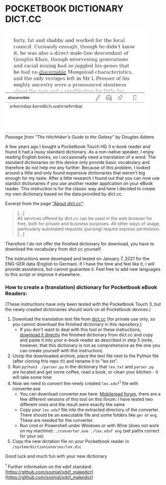 # POCKETBOOK DICTIONARY DICT.CC

![Screenshot pocketbook e-book reader translation ENG-GER](screenshot.jpg)
*Passage from "The Hitchhiker's Guide to the Galaxy" by Douglas Adams*

A few years ago I bought a Pocketbook Touch HD 3 e-book reader and found it had a lousy standard dictionary. As a non-native speaker, I enjoy reading English books, so I occasionally need a translation of a word. The standard dictionaries on this device only provide basic vocabulary and therefore do not help me any further. Because of this problem, I looked around a little and only found expensive dictionaries that weren't big enough for my taste. After a little research I found out that you can now use stardict dictionaries if you use another reader application on your eBook reader. This instruction is for the classic way and here I decided to create my own dictionary based on the data provided by dict.cc.

Excerpt from the page ["About dict.cc"](https://www.dict.cc/?s=about%3A&l=e):
> [...]   
> All services offered by dict.cc can be used in the web browser for free, both for private and business purposes. All other ways of usage, particularly automated requests (parsing) require express permission.    
> [...]   

Therefore I do not offer the finished dictionary for download, you have to download the vocabulary from dict.cc yourself.

The instructions were developed and tested on January 7, 2021 for the ENG-GER data (English to German). If I have the time and feel like it, I will provide assistance, but cannot guarantee it. Feel free to add new languages ​​to this script or improve it elsewhere.

### How to create a (translation) dictionary for Pocketbook eBook Readers:
(These instructions have only been tested with the Pocketbook Touch 3, but the newly created dictionaries should work on all Pocketbook devices.)

1. Download the translation text file from [dict.cc](https://www1.dict.cc/translation_file_request.php) (for private use only, so you cannot download the finished dictionary in this repository.)
    - If you don't want to deal with this tool or these instructions, [download it directly](https://www1.dict.cc/download/pocketbook-dict-cc-en-de.zip) the finished dictionary from dict.cc and copy and paste it into your e-book reader as described in step 5 (note, however, that this dictionary is not as comprehensive as the one you can create yourself with this instruction).
2. Unzip the downloaded archive, place the text file next to the Python file (after cloning this repo 🤓) and rename it to "lex.txt".
3. Run `python3 ./parser.py` in the dictionary that `lex.txt` and `parser.py` are located and get some coffee, read a book, or clean your kitchen - it will take some time
4. Now we need to convert the newly created `lex.xdxf`<sup>1</sup> file with converter.exe
    - You can download converter.exe here: [Mobileread forum](https://www.mobileread.com/forums/showpost.php?p=3923250&postcount=3), there are a few different versions of this tool on this forum: I have tested two different ones and the result were exactly the same
    - Copy your `lex.xdxf` file into the extracted directory of the converter. There should be an executable file and some folders like `ger` or `eng`. These are needed for the converter.
    - Run cmd or Powershell under Windows or with Wine (does not work on my machine): `./converter.exe ./lex.xdxf eng` (set paths correct for your os)
5. Copy the new dictation file on your Pocketbook reader in `/system/dictionionaries/lex.dic`

Good luck and much fun with your new dictionary

<sup>1</sup> Further information on the xdxf standard: [https://github.com/soshial/xdxf_makedict](https://github.com/soshial/xdxf_makedict)
